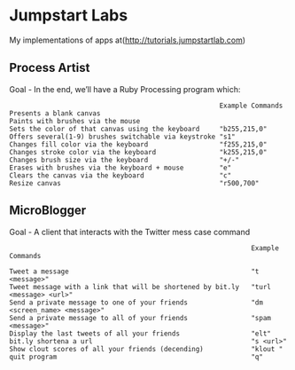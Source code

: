 Jumpstart Labs
==============
My implementations of apps at(http://tutorials.jumpstartlab.com)

Process Artist
--------------
Goal - In the end, we’ll have a Ruby Processing program which:

                                                         Example Commands
    Presents a blank canvas
    Paints with brushes via the mouse
    Sets the color of that canvas using the keyboard     "b255,215,0"
    Offers several(1-9) brushes switchable via keystroke "s1"
    Changes fill color via the keyboard                  "f255,215,0"
    Changes stroke color via the keyboard                "k255,215,0"
    Changes brush size via the keyboard                  "+/-"
    Erases with brushes via the keyboard + mouse         "e"
    Clears the canvas via the keyboard                   "c"
    Resize canvas                                        "r500,700"
    
    
MicroBlogger
-------------
Goal - A client that interacts with the Twitter mess  case command

                                                                 Example Commands
    
    Tweet a message                                              "t <message>"
    Tweet message with a link that will be shortened by bit.ly   "turl <message> <url>"
    Send a private message to one of your friends                "dm <screen_name> <message>"
    Send a private message to all of your friends                "spam <message>"
    Display the last tweets of all your friends                  "elt"
    bit.ly shortena a url                                        "s <url>"
    Show clout scores of all your friends (decending)            "klout "
    quit program                                                 "q"  
    
    

